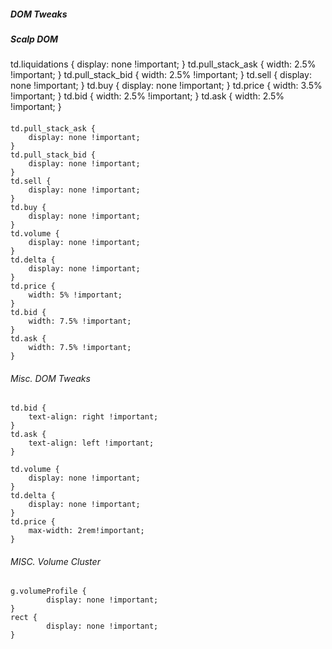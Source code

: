 ##### DOM Tweaks

##### Scalp DOM



td.liquidations { 
    display: none !important;
}
td.pull_stack_ask { 
    width: 2.5% !important; 
}
td.pull_stack_bid { 
    width: 2.5% !important; 
}
td.sell { 
    display: none !important;
}
td.buy { 
    display: none !important;
}
td.price { 
    width: 3.5% !important; 
}
td.bid { 
    width: 2.5% !important; 
}
td.ask { 
    width: 2.5% !important; 
}


####
    td.pull_stack_ask { 
	    display: none !important; 
    }
    td.pull_stack_bid { 
	    display: none !important; 
    }
    td.sell { 
	    display: none !important; 
    }
    td.buy { 
	    display: none !important; 
    }
    td.volume { 
	    display: none !important; 
    }
    td.delta { 
	    display: none !important; 
    }
    td.price { 
	    width: 5% !important; 
    }
    td.bid { 
	    width: 7.5% !important; 
    }
    td.ask { 
	    width: 7.5% !important; 
    }
    
###### Misc. DOM Tweaks

    td.bid { 
        text-align: right !important; 
    }
    td.ask { 
        text-align: left !important; 
    }

    td.volume { 
        display: none !important; 
    }
    td.delta { 
        display: none !important; 
    }
    td.price { 
        max-width: 2rem!important; 
    }


###### MISC. Volume Cluster

	g.volumeProfile { 
    		display: none !important; 
	}
	rect { 
    		display: none !important;  
	}


		
